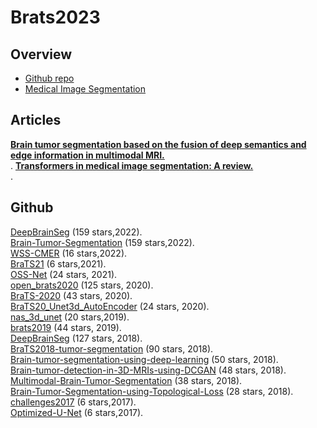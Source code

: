 # Brats2023

## Overview
- [Github repo](#Github)
- [Medical Image Segmentation](#Articles)

## Articles

[**Brain tumor segmentation based on the fusion of deep semantics and edge information in multimodal MRI.**](https://www.sciencedirect.com/science/article/abs/pii/S1566253522001981)<br>.
[**Transformers in medical image segmentation: A review.**](https://www.sciencedirect.com/science/article/abs/pii/S1746809423002240)<br>.

## Github
[DeepBrainSeg](https://github.com/koriavinash1/DeepBrainSeg) (159 stars,2022).<br>
[Brain-Tumor-Segmentation](https://github.com/Mehrdad-Noori/Brain-Tumor-Segmentation) (159 stars,2022).<br>
[WSS-CMER](https://github.com/gaurav104/WSS-CMER) (16 stars,2022).<br>
[BraTS21](https://github.com/Alxaline/BraTS21) (6 stars,2021).<br>
[OSS-Net](https://github.com/ChristophReich1996/OSS-Net) (24 stars, 2021).<br>
[open_brats2020](https://github.com/lescientifik/open_brats2020) (125 stars, 2020).<br>
[BraTS-2020](https://github.com/akhanss/BraTS-2020) (43 stars, 2020).<br>
[BraTS20_Unet3d_AutoEncoder](https://github.com/mandrakedrink/BraTS20_Unet3d_AutoEncoder) (24 stars, 2020).<br>
[nas_3d_unet](https://github.com/woodywff/nas_3d_unet) (20 stars,2019).<br>
[brats2019](https://github.com/lachinov/brats2019) (44 stars, 2019).<br>
[DeepBrainSeg](https://github.com/athon2/BraTS2018_NvNet) (127 stars, 2018).<br>
[BraTS2018-tumor-segmentation](https://github.com/pykao/BraTS2018-tumor-segmentation) (90 stars, 2018).<br>
[Brain-tumor-segmentation-using-deep-learning](https://github.com/polo8214/Brain-tumor-segmentation-using-deep-learning) (50 stars, 2018).<br>
[Brain-tumor-detection-in-3D-MRIs-using-DCGAN](https://github.com/SabareeshIyer/Brain-tumor-detection-in-3D-MRIs-using-DCGAN) (48 stars, 2018).<br>
[Multimodal-Brain-Tumor-Segmentation](https://github.com/as791/Multimodal-Brain-Tumor-Segmentation) (38 stars, 2018).<br>
[Brain-Tumor-Segmentation-using-Topological-Loss](https://github.com/charan223/Brain-Tumor-Segmentation-using-Topological-Loss) (28 stars, 2018).<br>
[challenges2017](https://github.com/marianocabezas/challenges2017) (6 stars,2017).<br>
[Optimized-U-Net](https://github.com/EverLookNeverSee/Optimized-U-Net) (6 stars,2017).<br>




